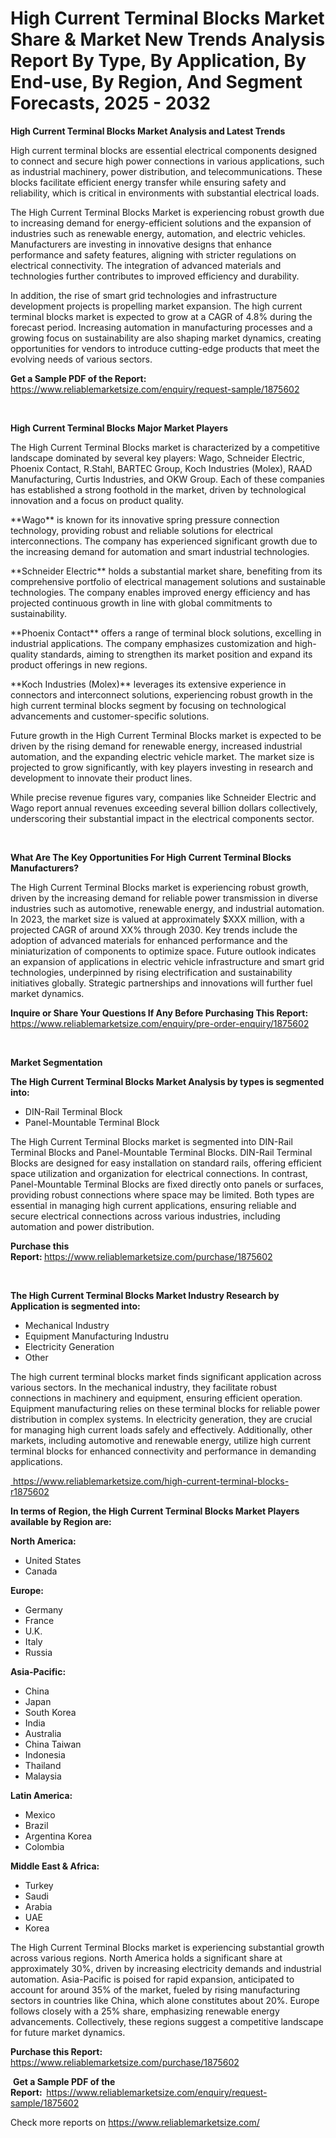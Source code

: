 <p><h1>High Current Terminal Blocks Market Share & Market New Trends Analysis Report By Type, By Application, By End-use, By Region, And Segment Forecasts, 2025 - 2032</h1></p><p><strong>High Current Terminal Blocks Market Analysis and Latest Trends</strong></p>
<p><p>High current terminal blocks are essential electrical components designed to connect and secure high power connections in various applications, such as industrial machinery, power distribution, and telecommunications. These blocks facilitate efficient energy transfer while ensuring safety and reliability, which is critical in environments with substantial electrical loads.</p><p>The High Current Terminal Blocks Market is experiencing robust growth due to increasing demand for energy-efficient solutions and the expansion of industries such as renewable energy, automation, and electric vehicles. Manufacturers are investing in innovative designs that enhance performance and safety features, aligning with stricter regulations on electrical connectivity. The integration of advanced materials and technologies further contributes to improved efficiency and durability.</p><p>In addition, the rise of smart grid technologies and infrastructure development projects is propelling market expansion. The high current terminal blocks market is expected to grow at a CAGR of 4.8% during the forecast period. Increasing automation in manufacturing processes and a growing focus on sustainability are also shaping market dynamics, creating opportunities for vendors to introduce cutting-edge products that meet the evolving needs of various sectors.</p></p>
<p><strong>Get a Sample PDF of the Report:&nbsp;</strong> <a href="https://www.reliablemarketsize.com/enquiry/request-sample/1875602?utm_campaign=2295&utm_medium=2&utm_source=Github&utm_content=ia&utm_term=13022025&utm_id=high-current-terminal-blocks">https://www.reliablemarketsize.com/enquiry/request-sample/1875602</a></p>
<p>&nbsp;</p>
<p><strong>High Current Terminal Blocks Major Market Players</strong></p>
<p><p>The High Current Terminal Blocks market is characterized by a competitive landscape dominated by several key players: Wago, Schneider Electric, Phoenix Contact, R.Stahl, BARTEC Group, Koch Industries (Molex), RAAD Manufacturing, Curtis Industries, and OKW Group. Each of these companies has established a strong foothold in the market, driven by technological innovation and a focus on product quality.</p><p>**Wago** is known for its innovative spring pressure connection technology, providing robust and reliable solutions for electrical interconnections. The company has experienced significant growth due to the increasing demand for automation and smart industrial technologies. </p><p>**Schneider Electric** holds a substantial market share, benefiting from its comprehensive portfolio of electrical management solutions and sustainable technologies. The company enables improved energy efficiency and has projected continuous growth in line with global commitments to sustainability.</p><p>**Phoenix Contact** offers a range of terminal block solutions, excelling in industrial applications. The company emphasizes customization and high-quality standards, aiming to strengthen its market position and expand its product offerings in new regions.</p><p>**Koch Industries (Molex)** leverages its extensive experience in connectors and interconnect solutions, experiencing robust growth in the high current terminal blocks segment by focusing on technological advancements and customer-specific solutions.</p><p>Future growth in the High Current Terminal Blocks market is expected to be driven by the rising demand for renewable energy, increased industrial automation, and the expanding electric vehicle market. The market size is projected to grow significantly, with key players investing in research and development to innovate their product lines.</p><p>While precise revenue figures vary, companies like Schneider Electric and Wago report annual revenues exceeding several billion dollars collectively, underscoring their substantial impact in the electrical components sector.</p></p>
<p>&nbsp;</p>
<p><strong>What Are The Key Opportunities For High Current Terminal Blocks Manufacturers?</strong></p>
<p><p>The High Current Terminal Blocks market is experiencing robust growth, driven by the increasing demand for reliable power transmission in diverse industries such as automotive, renewable energy, and industrial automation. In 2023, the market size is valued at approximately $XXX million, with a projected CAGR of around XX% through 2030. Key trends include the adoption of advanced materials for enhanced performance and the miniaturization of components to optimize space. Future outlook indicates an expansion of applications in electric vehicle infrastructure and smart grid technologies, underpinned by rising electrification and sustainability initiatives globally. Strategic partnerships and innovations will further fuel market dynamics.</p></p>
<p><strong>Inquire or Share Your Questions If Any Before Purchasing This Report:</strong> <a href="https://www.reliablemarketsize.com/enquiry/pre-order-enquiry/1875602?utm_campaign=2295&utm_medium=2&utm_source=Github&utm_content=ia&utm_term=13022025&utm_id=high-current-terminal-blocks">https://www.reliablemarketsize.com/enquiry/pre-order-enquiry/1875602</a></p>
<p>&nbsp;</p>
<p><strong>Market Segmentation</strong></p>
<p><strong>The High Current Terminal Blocks Market Analysis by types is segmented into:</strong></p>
<p><ul><li>DIN-Rail Terminal Block</li><li>Panel-Mountable Terminal Block</li></ul></p>
<p><p>The High Current Terminal Blocks market is segmented into DIN-Rail Terminal Blocks and Panel-Mountable Terminal Blocks. DIN-Rail Terminal Blocks are designed for easy installation on standard rails, offering efficient space utilization and organization for electrical connections. In contrast, Panel-Mountable Terminal Blocks are fixed directly onto panels or surfaces, providing robust connections where space may be limited. Both types are essential in managing high current applications, ensuring reliable and secure electrical connections across various industries, including automation and power distribution.</p></p>
<p><strong>Purchase this Report:&nbsp;</strong><a href="https://www.reliablemarketsize.com/purchase/1875602?utm_campaign=2295&utm_medium=2&utm_source=Github&utm_content=ia&utm_term=13022025&utm_id=high-current-terminal-blocks">https://www.reliablemarketsize.com/purchase/1875602</a></p>
<p>&nbsp;</p>
<p><strong>The High Current Terminal Blocks Market Industry Research by Application is segmented into:</strong></p>
<p><ul><li>Mechanical Industry</li><li>Equipment Manufacturing Industru</li><li>Electricity Generation</li><li>Other</li></ul></p>
<p><p>The high current terminal blocks market finds significant application across various sectors. In the mechanical industry, they facilitate robust connections in machinery and equipment, ensuring efficient operation. Equipment manufacturing relies on these terminal blocks for reliable power distribution in complex systems. In electricity generation, they are crucial for managing high current loads safely and effectively. Additionally, other markets, including automotive and renewable energy, utilize high current terminal blocks for enhanced connectivity and performance in demanding applications.</p></p>
<p><a href="https://www.reliablemarketsize.com/high-current-terminal-blocks-r1875602?utm_campaign=2295&utm_medium=2&utm_source=Github&utm_content=ia&utm_term=13022025&utm_id=high-current-terminal-blocks">&nbsp;https://www.reliablemarketsize.com/high-current-terminal-blocks-r1875602</a></p>
<p><strong>In terms of Region, the High Current Terminal Blocks Market Players available by Region are:</strong></p>
<p>
    <p> <strong> North America: </strong>
        <ul>
            <li>United States</li>
            <li>Canada</li>
        </ul>
        </p> 
    <p> <strong> Europe: </strong>
        <ul>
            <li>Germany</li>
            <li>France</li>
            <li>U.K.</li>
            <li>Italy</li>
            <li>Russia</li>
        </ul>
        </p> 
    <p> <strong> Asia-Pacific: </strong>
        <ul>
            <li>China</li>
            <li>Japan</li>
            <li>South Korea</li>
            <li>India</li>
            <li>Australia</li>
            <li>China Taiwan</li>
            <li>Indonesia</li>
            <li>Thailand</li>
            <li>Malaysia</li>
        </ul>
        </p> 
    <p> <strong> Latin America: </strong>
        <ul>
            <li>Mexico</li>
            <li>Brazil</li>
            <li>Argentina Korea</li>
            <li>Colombia</li>
        </ul>
        </p> 
    <p> <strong> Middle East & Africa: </strong>
        <ul>
            <li>Turkey</li>
            <li>Saudi</li>
            <li>Arabia</li>
            <li>UAE</li>
            <li>Korea</li>
        </ul>
    </p>
    </p>
<p><p>The High Current Terminal Blocks market is experiencing substantial growth across various regions. North America holds a significant share at approximately 30%, driven by increasing electricity demands and industrial automation. Asia-Pacific is poised for rapid expansion, anticipated to account for around 35% of the market, fueled by rising manufacturing sectors in countries like China, which alone constitutes about 20%. Europe follows closely with a 25% share, emphasizing renewable energy advancements. Collectively, these regions suggest a competitive landscape for future market dynamics.</p></p>
<p><strong>Purchase this Report: </strong><a href="https://www.reliablemarketsize.com/purchase/1875602?utm_campaign=2295&utm_medium=2&utm_source=Github&utm_content=ia&utm_term=13022025&utm_id=high-current-terminal-blocks">https://www.reliablemarketsize.com/purchase/1875602</a></p>
<p>&nbsp;<strong>Get a Sample PDF of the Report:&nbsp;&nbsp;</strong><a href="https://www.reliablemarketsize.com/enquiry/request-sample/1875602?utm_campaign=2295&utm_medium=2&utm_source=Github&utm_content=ia&utm_term=13022025&utm_id=high-current-terminal-blocks">https://www.reliablemarketsize.com/enquiry/request-sample/1875602</a></p>
<p><strong></strong></p>
<p>Check more reports on <a href="https://www.reliablemarketsize.com/?utm_campaign=2295&utm_medium=2&utm_source=Github&utm_content=ia&utm_term=13022025&utm_id=high-current-terminal-blocks">https://www.reliablemarketsize.com/</a></p>
